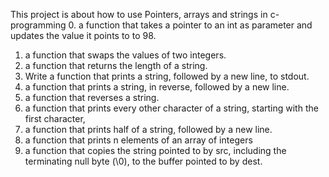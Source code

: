 This project is about how to use Pointers, arrays and strings in c-programming
0. a function that takes a pointer to an int as parameter and updates the value it points to to 98.
1. a function that swaps the values of two integers.
2. a function that returns the length of a string.
3. Write a function that prints a string, followed by a new line, to stdout.
4. a function that prints a string, in reverse, followed by a new line.
5. a function that reverses a string.
6. a function that prints every other character of a string, starting with the first character,
7. a function that prints half of a string, followed by a new line.
8. a function that prints n elements of an array of integers
9.  a function that copies the string pointed to by src, including the terminating null byte (\0), to the buffer pointed to by dest.
